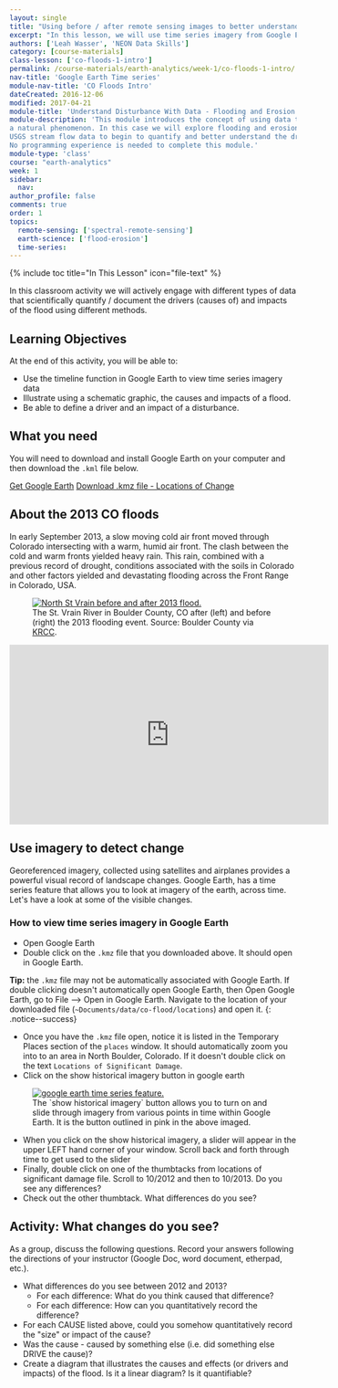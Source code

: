 ```yaml
---
layout: single
title: "Using before / after remote sensing images to better understand the impacts of flooding & erosion - Google Earth and the 2013 Colorado floods"
excerpt: "In this lesson, we will use time series imagery from Google Earth to look at the impacts of the floods in Boulder, Colorado. Specifically we will look at spectral remote sensing data before and after the flood to see what changed int he landscape. This lesson requires doesn't require any programming!"
authors: ['Leah Wasser', 'NEON Data Skills']
category: [course-materials]
class-lesson: ['co-floods-1-intro']
permalink: /course-materials/earth-analytics/week-1/co-floods-1-intro/
nav-title: 'Google Earth Time series'
module-nav-title: 'CO Floods Intro'
dateCreated: 2016-12-06
modified: 2017-04-21
module-title: 'Understand Disturbance With Data - Flooding and Erosion'
module-description: 'This module introduces the concept of using data to Understand
a natural phenomenon. In this case we will explore flooding and erosion. We use a combination of Google Earth imagery, NOAA precipitation data and
USGS stream flow data to begin to quantify and better understand the drivers and impacts of the 2013 flood as it is seen in Boulder, Colorado.
No programming experience is needed to complete this module.'
module-type: 'class'
course: "earth-analytics"
week: 1
sidebar:
  nav:
author_profile: false
comments: true
order: 1
topics:
  remote-sensing: ['spectral-remote-sensing']
  earth-science: ['flood-erosion']
  time-series:
---
```

{% include toc title="In This Lesson" icon="file-text" %}

In this classroom activity we will actively engage with different types of data
that scientifically quantify / document the drivers (causes of) and impacts of
the flood using different methods.

<div class='notice--success' markdown="1">

## <i class="fa fa-graduation-cap" aria-hidden="true"></i> Learning Objectives
At the end of this activity, you will be able to:

* Use the timeline function in Google Earth to view time series imagery data
* Illustrate using a schematic graphic, the causes and impacts of a flood.
* Be able to define a driver and an impact of a disturbance.

## <i class="fa fa-check-square-o fa-2" aria-hidden="true"></i> What you need

You will need to download and install Google Earth on your computer and then
download the `.kml` file below.

<a href="https://www.google.com/earth/download/gep/agree.html" target="_blank" class="btn btn-success btn--x-large">
Get Google Earth</a>

<a href="https://ndownloader.figshare.com/files/7005404" class="btn btn-success btn--x-large">
<i class="fa fa-download" aria-hidden="true"></i> Download .kmz file - Locations of Change</a>

</div>

## About the 2013 CO floods

In early September 2013, a slow moving cold air front moved through Colorado
intersecting with a warm, humid air front. The clash between the cold and warm
fronts yielded heavy rain. This rain, combined with a previous record of drought,
conditions associated with the soils in Colorado and other factors yielded and
devastating flooding across the Front Range in Colorado, USA.

<figure>
 <a href="{{ site.baseurl }}/images/course-materials/earth-analytics/week-1/intro-co-floods/N_St_Vrain_before_after_CreditBoulderCo.jpg">
 <img src="{{ site.baseurl }}/images/course-materials/earth-analytics/week-1/intro-co-floods/N_St_Vrain_before_after_CreditBoulderCo.jpg" alt="North St Vrain before and after 2013 flood."></a>
 <figcaption> The St. Vrain River in Boulder County, CO after (left) and before
 (right) the 2013 flooding event.  Source: Boulder County via <a href="http://krcc.org/post/post-flood-planning-boulder-county" target="_blank"> KRCC</a>.
 </figcaption>
</figure>

<iframe width="560" height="315" src="https://www.youtube.com/embed/bUcWERTM-OA?rel=0&loop=1" frameborder="0" allowfullscreen></iframe>

## Use imagery to detect change
Georeferenced imagery, collected using satellites and airplanes provides a powerful
visual record of landscape changes. Google Earth, has a time series feature that
allows you to look at imagery of the earth, across time. Let's have a look at some
of the visible changes.


### How to view time series imagery in Google Earth

* Open Google Earth
* Double click on the `.kmz` file that you downloaded above. It should open in Google Earth.

<i fa fa-star></i>**Tip:** the `.kmz` file may not be automatically associated with Google Earth. If
double clicking doesn't automatically open Google Earth, then Open Google Earth,
go to File --> Open in Google Earth. Navigate to the
location of your downloaded file (`~Documents/data/co-flood/locations`) and open it.
{: .notice--success}

* Once you have the `.kmz` file open, notice it is listed in the Temporary Places section
of the  `places` window. It should automatically zoom you into to an area in North
Boulder, Colorado. If it doesn't double click on the text `Locations of Significant Damage`.
* Click on the show historical imagery button in google earth

<figure>
 <a href="{{ site.baseurl }}/images/course-materials/earth-analytics/week-1/intro-co-floods/google-earth-time.png">
 <img src="{{ site.baseurl }}/images/course-materials/earth-analytics/week-1/intro-co-floods/google-earth-time.png" alt="google earth time series feature."></a>
 <figcaption> The `show historical imagery` button allows you to turn on and slide
 through imagery from various points in time within Google Earth. It is the button
 outlined in pink in the above imaged.
 </figcaption>
</figure>

* When you click on the show historical imagery, a slider will appear in the upper
LEFT hand corner of your window. Scroll back and forth through time to get used
to the slider
* Finally, double click on one of the thumbtacks from locations of significant
damage file. Scroll to 10/2012 and then to 10/2013. Do you see any differences?
* Check out the other thumbtack. What differences do you see?


<div class="notice--warning" markdown="1">

## <i class="fa fa-pencil-square-o" aria-hidden="true"></i> Activity: What changes do you see?

As a group, discuss the following questions. Record your answers following the
directions of your instructor (Google Doc, word document, etherpad, etc.).

* What differences do you see between 2012 and 2013?
  * For each difference: What do you think caused that difference?
  * For each difference: How can you quantitatively record the difference?
* For each CAUSE listed above, could you somehow quantitatively record the "size" or impact of the cause?
* Was the cause - caused by something else (i.e. did something else DRIVE the cause)?
* Create a diagram that illustrates the causes and effects (or drivers and impacts) of the flood. Is it a linear diagram? Is it quantifiable?
</div>
